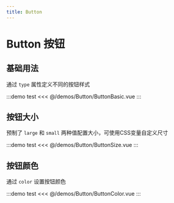 ```yaml
---
title: Button
---
```


# Button 按钮

## 基础用法

通过 `type` 属性定义不同的按钮样式

:::demo test
<<< @/demos/Button/ButtonBasic.vue
:::


## 按钮大小

预制了 `large` 和 `small` 两种值配置大小，可使用CSS变量自定义尺寸

:::demo test
<<< @/demos/Button/ButtonSize.vue
:::

## 按钮颜色

通过 `color` 设置按钮颜色

:::demo test
<<< @/demos/Button/ButtonColor.vue
:::
